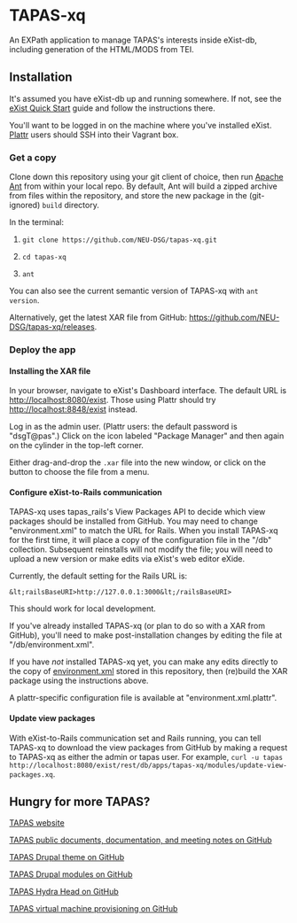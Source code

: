 TAPAS-xq
=======

An EXPath application to manage TAPAS's interests inside eXist-db, including generation of the HTML/MODS from TEI.

## Installation
It's assumed you have eXist-db up and running somewhere. If not, see the [eXist Quick Start](http://exist-db.org/exist/apps/doc/quickstart.xml) guide and follow the instructions there.

You'll want to be logged in on the machine where you've installed eXist. [Plattr](https://github.com/NEU-DSG/plattr) users should SSH into their Vagrant box.

### Get a copy
Clone down this repository using your git client of choice, then run [Apache Ant](https://ant.apache.org/manual/running.html) from within your local repo. By default, Ant will build a zipped archive from files within the repository, and store the new package in the (git-ignored) `build` directory.

In the terminal:

1. `git clone https://github.com/NEU-DSG/tapas-xq.git`

2. `cd tapas-xq`

3. `ant`

You can also see the current semantic version of TAPAS-xq with `ant version`.

Alternatively, get the latest XAR file from GitHub: <https://github.com/NEU-DSG/tapas-xq/releases>.

### Deploy the app
#### Installing the XAR file
In your browser, navigate to eXist's Dashboard interface. The default URL is <http://localhost:8080/exist>. Those using Plattr should try <http://localhost:8848/exist> instead.

Log in as the admin user. (Plattr users: the default password is "dsgT@pas".) Click on the icon labeled "Package Manager" and then again on the cylinder in the top-left corner.

Either drag-and-drop the `.xar` file into the new window, or click on the button to choose the file from a menu.

<!-- There are lots of ways to get packages into eXist: -->
<!-- #### With the Java Admin Client (I think?) -->
<!-- #### By auto-deploying -->
<!-- #### With XQuery -->
<!-- http://exist-db.org/exist/apps/doc/repo.xml -->

#### Configure eXist-to-Rails communication
TAPAS-xq uses tapas_rails's View Packages API to decide which view packages should be installed from GitHub. You may need to change "environment.xml" to match the URL for Rails. When you install TAPAS-xq for the first time, it will place a copy of the configuration file in the "/db" collection. Subsequent reinstalls will not modify the file; you will need to upload a new version or make edits via eXist's web editor eXide.

Currently, the default setting for the Rails URL is:

    &lt;railsBaseURI>http://127.0.0.1:3000&lt;/railsBaseURI>

This should work for local development.

If you've already installed TAPAS-xq (or plan to do so with a XAR from GitHub), you'll need to make post-installation changes by editing the file at "/db/environment.xml".

If you have _not_ installed TAPAS-xq yet, you can make any edits directly to the copy of [environment.xml](./environment.xml) stored in this repository, then (re)build the XAR package using the instructions above.

A plattr-specific configuration file is available at "environment.xml.plattr".

#### Update view packages

With eXist-to-Rails communication set and Rails running, you can tell TAPAS-xq to download the view packages from GitHub by making a request to TAPAS-xq as either the admin or tapas user. For example, `curl -u tapas http://localhost:8080/exist/rest/db/apps/tapas-xq/modules/update-view-packages.xq`.


## Hungry for more TAPAS?
[TAPAS website](http://www.tapasproject.org/)

[TAPAS public documents, documentation, and meeting notes on GitHub](https://github.com/NEU-DSG/tapas-docs)

[TAPAS Drupal theme on GitHub](https://github.com/NEU-DSG/tapas-themes)

[TAPAS Drupal modules on GitHub](https://github.com/NEU-DSG/tapas-modules)

[TAPAS Hydra Head on GitHub](https://github.com/NEU-DSG/tapas_rails)

[TAPAS virtual machine provisioning on GitHub](https://github.com/NEU-DSG/plattr)
